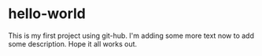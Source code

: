 # hello-world
This is my first project using git-hub. I'm adding some more text now to add some description.
Hope it all works out.
